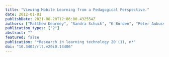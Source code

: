 ```yaml
---
title: "Viewing Mobile Learning from a Pedagogical Perspective."
date: 2012-01-01
publishDate: 2021-08-20T12:06:00.432554Z
authors: ["Matthew Kearney", "Sandra Schuck", "K Burden", "Peter Aubusson"]
publication_types: ["2"]
abstract: ""
featured: false
publication: "*Research in learning technology 20 (1), n*"
doi: "10.3402/rlt.v20i0.14406"
---
```


